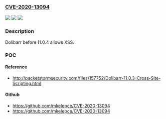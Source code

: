 ### [CVE-2020-13094](https://cve.mitre.org/cgi-bin/cvename.cgi?name=CVE-2020-13094)
![](https://img.shields.io/static/v1?label=Product&message=n%2Fa&color=blue)
![](https://img.shields.io/static/v1?label=Version&message=n%2Fa&color=blue)
![](https://img.shields.io/static/v1?label=Vulnerability&message=n%2Fa&color=brighgreen)

### Description

Dolibarr before 11.0.4 allows XSS.

### POC

#### Reference
- http://packetstormsecurity.com/files/157752/Dolibarr-11.0.3-Cross-Site-Scripting.html

#### Github
- https://github.com/mkelepce/CVE-2020-13094
- https://github.com/mkelepce/CVE-2020-13094

